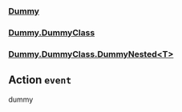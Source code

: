 ### [Dummy](./Dummy.md 'Dummy')
### [Dummy.DummyClass](./Dummy-DummyClass.md 'Dummy.DummyClass')
### [Dummy.DummyClass.DummyNested&lt;T&gt;](./Dummy-DummyClass-DummyNested&lt;T&gt;.md 'Dummy.DummyClass.DummyNested&lt;T&gt;')
## Action `event`
dummy
